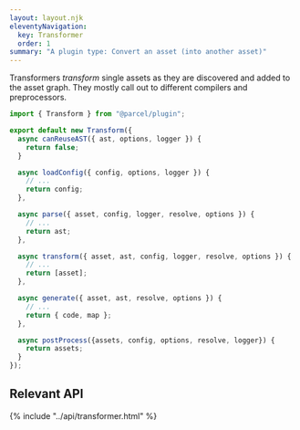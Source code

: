 ```yaml
---
layout: layout.njk
eleventyNavigation:
  key: Transformer
  order: 1
summary: "A plugin type: Convert an asset (into another asset)"
---
```


Transformers _transform_ single assets as they are discovered and added to the
asset graph. They mostly call out to different compilers and preprocessors.

```js
import { Transform } from "@parcel/plugin";

export default new Transform({
  async canReuseAST({ ast, options, logger }) {
    return false;
  }

  async loadConfig({ config, options, logger }) {
    // ...
    return config;
  },

  async parse({ asset, config, logger, resolve, options }) {
    // ...
    return ast;
  },

  async transform({ asset, ast, config, logger, resolve, options }) {
    // ...
    return [asset];
  },

  async generate({ asset, ast, resolve, options }) {
    // ...
    return { code, map };
  },

  async postProcess({assets, config, options, resolve, logger}) {
    return assets;
  }
});
```

## Relevant API

{% include "../api/transformer.html" %}
